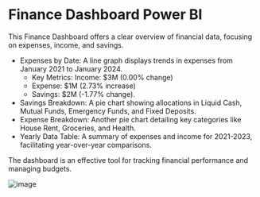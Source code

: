 # Finance Dashboard Power BI

This Finance Dashboard offers a clear overview of financial data, focusing on expenses, income, and savings.  

* Expenses by Date: A line graph displays trends in expenses from January 2021 to January 2024. 
  * Key Metrics: Income: $3M (0.00% change) 
  * Expense: $1M (2.73% increase) 
  * Savings: $2M (-1.77% change). 
* Savings Breakdown: A pie chart showing allocations in Liquid Cash, Mutual Funds, Emergency Funds, and Fixed Deposits. 
* Expense Breakdown: Another pie chart detailing key categories like House Rent, Groceries, and Health. 
* Yearly Data Table: A summary of expenses and income for 2021-2023, facilitating year-over-year comparisons. 

The dashboard is an effective tool for tracking financial performance and managing budgets.

![image](https://github.com/user-attachments/assets/1c80519e-54d9-416d-ae7c-00f6c5c19acf)
